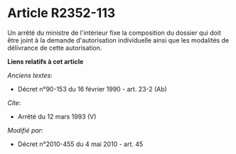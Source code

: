 # Article R2352-113

Un arrêté du ministre de l'intérieur fixe la composition du dossier qui doit être joint à la demande d'autorisation
individuelle ainsi que les modalités de délivrance de cette autorisation.

**Liens relatifs à cet article**

_Anciens textes_:

  - Décret n°90-153 du 16 février 1990 - art. 23-2 (Ab)

_Cite_:

  - Arrêté du 12 mars 1993 (V)

_Modifié par_:

  - Décret n°2010-455 du 4 mai 2010 - art. 45
